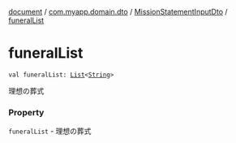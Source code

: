 [document](../../index.md) / [com.myapp.domain.dto](../index.md) / [MissionStatementInputDto](index.md) / [funeralList](./funeral-list.md)

# funeralList

`val funeralList: `[`List`](https://kotlinlang.org/api/latest/jvm/stdlib/kotlin.collections/-list/index.html)`<`[`String`](https://kotlinlang.org/api/latest/jvm/stdlib/kotlin/-string/index.html)`>`

理想の葬式

### Property

`funeralList` - 理想の葬式